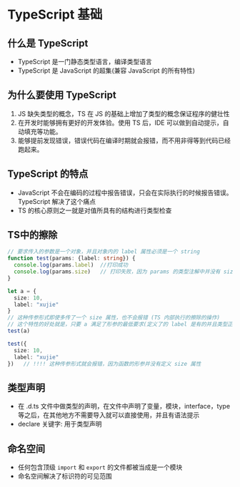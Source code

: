 <!--
 * @Author: xujie 1607526161@qq.com
 * @Date: 2022-12-11 16:35:17
 * @LastEditors: xujie 1607526161@qq.com
 * @FilePath: \HTML-CSS-Javascript-\Node.js学习\TypeScript教程\笔记\TS基础.md
 * @Description: 
-->
# TypeScript 基础

## 什么是 TypeScript

* TypeScript 是一门静态类型语言，编译类型语言
* TypeScript 是 JavaScript 的超集(兼容 JavaScript 的所有特性)

## 为什么要使用 TypeScript

1. JS 缺失类型的概念，TS 在 JS 的基础上增加了类型的概念保证程序的健壮性
2. 在开发时能够拥有更好的开发体验。使用 TS 后，IDE 可以做到自动提示，自动填充等功能。
3. 能够提前发现错误，错误代码在编译时期就会报错，而不用非得等到代码已经跑起来。
  
## TypeScript 的特点

* JavaScript 不会在编码的过程中报告错误，只会在实际执行的时候报告错误。TypeScript 解决了这个痛点
* TS 的核心原则之一就是对值所具有的结构进行类型检查

## TS中的擦除

```ts
// 要求传入的参数是一个对象，并且对象内的 label 属性必须是一个 string
function test(params: {label: string}) {
  console.log(params.label)  //打印成功
  console.log(params.size)   // 打印失败，因为 params 的类型注解中并没有 size 属性
}

let a = {
  size: 10,
  label: "xujie"
}
// 这种传参形式即使多传了一个 size 属性，也不会报错 (TS 内部执行的擦除的操作)
// 这个特性的好处就是，只要 a 满足了形参的最低要求(定义了的 label 是有的并且类型正确)就可以当做实参传进去，否则的话还得再处理一遍将多余的 size 手动去掉
test(a)  

test({
  size: 10,
  label: "xujie"
})   // !!!! 这种传参形式就会报错，因为函数的形参并没有定义 size 属性
```

## 类型声明

* 在 .d.ts 文件中做类型的声明，在文件中声明了变量，模块，interface，type 等之后，在其他地方不需要导入就可以直接使用，并且有语法提示
* declare 关键字: 用于类型声明

## 命名空间

* 任何包含顶级 `import` 和 `export` 的文件都被当成是一个模块
* 命名空间解决了标识符的可见范围

